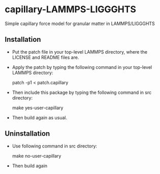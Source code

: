 # capillary-LAMMPS-LIGGGHTS

Simple capillary force model for granular matter in LAMMPS/LIGGGHTS

## Installation

* Put the patch file in your top-level LAMMPS directory, where the LICENSE and README files are.

* Apply the patch by typing the following command in your top-level LAMMPS directory:

    patch -p1 < patch.capillary

* Then include this package by typing the following command in src directory:

    make yes-user-capillary

* Then build again as usual.

## Uninstallation

* Use following command in src directory:

    make no-user-capillary

* Then build again

